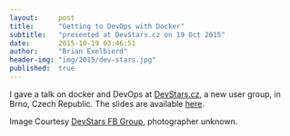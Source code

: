 ```yaml
---
layout:     post
title:      "Getting to DevOps with Docker"
subtitle:   "presented at DevStars.cz on 19 Oct 2015"
date:       2015-10-19 03:46:51
author:     "Brian Exelbierd"
header-img: "img/2015/dev-stars.jpg"
published:  true
---
```


I gave a talk on docker and DevOps at [DevStars.cz](devstars.cz), a new user group, in Brno, Czech Republic.  The slides are available [here](https://github.com/bexelbie/bexelbie-talks-demos/blob/master/DevStars.cz.20151019/slides.pdf).

Image Courtesy [DevStars FB Group](https://www.facebook.com/devstarscz/), photographer unknown.
